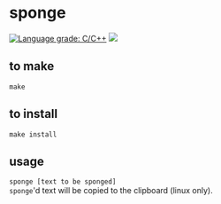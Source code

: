 # sponge

<p align="left">
<a href="https://lgtm.com/projects/g/sushisharkjl/sponge/context:cpp"><img alt="Language grade: C/C++" src="https://img.shields.io/lgtm/grade/cpp/g/sushisharkjl/sponge.svg?logo=lgtm&logoWidth=18"/></a>
<a href="https://travis-ci.com/sushisharkjl/sponge"><img src="https://travis-ci.com/sushisharkjl/sponge.svg?branch=master"></a>
</p>

## to make
`make`

## to install
`make install`

## usage
`sponge [text to be sponged]`
<br/>
`sponge`'d text will be copied to the clipboard (linux only).

